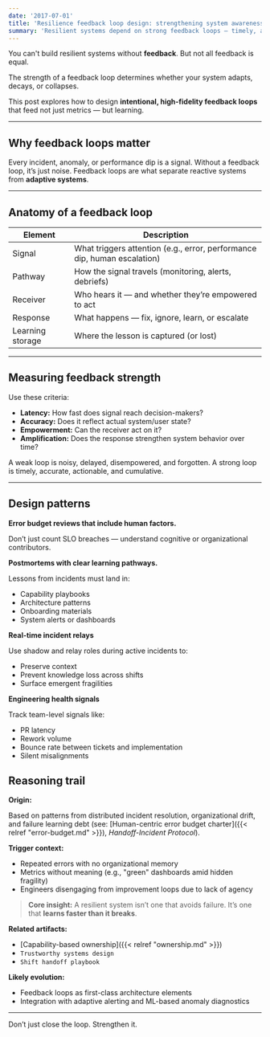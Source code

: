 ```yaml
---
date: '2017-07-01'
title: 'Resilience feedback loop design: strengthening system awareness'
summary: 'Resilient systems depend on strong feedback loops — timely, actionable, and cumulative — so learning outpaces failure and system awareness drives real adaptation.'
---
```


You can't build resilient systems without **feedback**. But not all feedback is equal.

The strength of a feedback loop determines whether your system adapts, decays, or collapses.

This post explores how to design **intentional, high-fidelity feedback loops** that feed not just metrics — but learning.

---

## Why feedback loops matter

Every incident, anomaly, or performance dip is a signal. Without a feedback loop, it’s just noise.
Feedback loops are what separate reactive systems from **adaptive systems**.

---

## Anatomy of a feedback loop

| Element          | Description                                                              |
|------------------|--------------------------------------------------------------------------|
| Signal           | What triggers attention (e.g., error, performance dip, human escalation) |
| Pathway          | How the signal travels (monitoring, alerts, debriefs)                    |
| Receiver         | Who hears it — and whether they’re empowered to act                      |
| Response         | What happens — fix, ignore, learn, or escalate                           |
| Learning storage | Where the lesson is captured (or lost)                                   |

---

## Measuring feedback strength

Use these criteria:

- **Latency:** How fast does signal reach decision-makers?
- **Accuracy:** Does it reflect actual system/user state?
- **Empowerment:** Can the receiver act on it?
- **Amplification:** Does the response strengthen system behavior over time?

A weak loop is noisy, delayed, disempowered, and forgotten. A strong loop is timely, accurate, actionable, and cumulative.

---

## Design patterns

**Error budget reviews that include human factors.**

Don’t just count SLO breaches — understand cognitive or organizational contributors.

**Postmortems with clear learning pathways.**

Lessons from incidents must land in:

- Capability playbooks
- Architecture patterns
- Onboarding materials
- System alerts or dashboards

**Real-time incident relays**

Use shadow and relay roles during active incidents to:

- Preserve context
- Prevent knowledge loss across shifts
- Surface emergent fragilities

**Engineering health signals**

Track team-level signals like:

- PR latency
- Rework volume
- Bounce rate between tickets and implementation
- Silent misalignments

## Reasoning trail

**Origin:**  

Based on patterns from distributed incident resolution, organizational drift, and failure learning debt (see: 
[Human-centric error budget charter]({{< relref "error-budget.md" >}}), 
*Handoff-Incident Protocol*).

**Trigger context:**  

- Repeated errors with no organizational memory  
- Metrics without meaning (e.g., "green" dashboards amid hidden fragility)  
- Engineers disengaging from improvement loops due to lack of agency

> **Core insight:** A resilient system isn’t one that avoids failure. It’s one that **learns faster than it breaks**.

**Related artifacts:**  

- [Capability-based ownership]({{< relref "ownership.md" >}})
- `Trustworthy systems design`  
- `Shift handoff playbook`

**Likely evolution:**

- Feedback loops as first-class architecture elements  
- Integration with adaptive alerting and ML-based anomaly diagnostics

---

Don’t just close the loop. Strengthen it.
